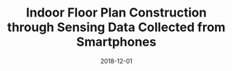 ---
title: "Indoor Floor Plan Construction through Sensing Data Collected from Smartphones"
collection: publications
permalink: https://www4.comp.polyu.edu.hk/~shanggao/publications/publications/Indoor_Floor_Plan_Construction_through_Sensing_Data_Collected_from_Smartphones.pdf
category: 'crowdsensing, machine learning, indoor floor plan construction'
date: 2018-12-01
venue: 'IEEE/ACM Transactions on Networking (ToN)'
citation: 'Z. Peng, S. Gao, B. Xiao, G. Wei, S. Guo, and Y. Yang, "Indoor Floor Plan Construction through Sensing Data Collected from Smartphones", <i>IEEE Internet of Things Journal (IoT-J)</i>, Vol. 5, No. 6, Dec. 2018.'
citebib: https://www4.comp.polyu.edu.hk/~shanggao/publications/publications/Indoor_Floor_Plan_Construction_through_Sensing_Data_Collected_from_Smartphones.html
---